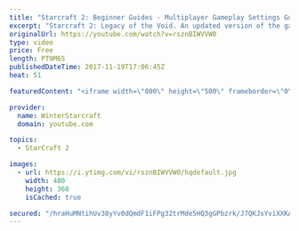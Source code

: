 ```yaml
---
title: "Starcraft 2: Beginner Guides - Multiplayer Gameplay Settings Guide and Recommendations (Updated)"
excerpt: "Starcraft 2: Legacy of the Void. An updated version of the gameplay/controls and region settings guide for Legacy of the Void, going over the changes and reiterating my recommended settings, as well as the settings I use as a Grandmaster player.  Thanks for watching and hope you enjoy!  I am a Grandmasters"
originalUrl: https://youtube.com/watch?v=rsznBIWVVW0
type: video
price: Free
length: PT9M6S
publishedDateTime: 2017-11-19T17:06:45Z
heat: 51

featuredContent: "<iframe width=\"800\" height=\"500\" frameborder=\"0\" src=\"https://www.youtube.com/embed/rsznBIWVVW0\" allow=\"accelerometer; autoplay; encrypted-media; gyroscope; picture-in-picture\" allowfullscreen></iframe>"

provider:
  name: WinterStarcraft
  domain: youtube.com

topics:
  - StarCraft 2

images:
  - url: https://i.ytimg.com/vi/rsznBIWVVW0/hqdefault.jpg
    width: 480
    height: 360
    isCached: true

secured: "/hraHuMNtihUv38yYv0dQmdF1iFPg32trMde5HQ3gGPbzrk/J7QKJsYviXXKAKKDfppEnDwMT78zVKilHESlzbiTNtrFZCVAK9zigiZHBbdG1qGSpREwwgz7NPOX3pT71lKnTsUNStz5dXsynomNBePZGzJDtOEJNM5ABw60wuqIFmfDYGGT46jVGYzDr1zAkw/b/ldyK27+OduLshjz3NknylX7Yt9ELYkEQj1kuTdCTfp/vTYZhU3LkKqXx5cqFoP71YNHth0i7ch3/2TS+K3rH+kzCtkdETXZsV6gzL26HAmudKK5ZehI4XM0Nw6hSV7PBua1KgncG6iDXh1zopVG6rywv2xWibwW/EAfVCx5TvBF2Yu9V7VxGNdhR6C4qn/pM85/ZA/3cEf6XYKU1j2O1sjFlsf4vGa4fA/b5Dg=;ZXGScOumPV4+OyHbvA1f5A=="
---
```


